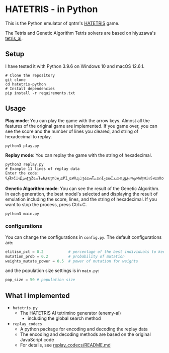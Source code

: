 # HATETRIS - in Python
This is the Python emulator of qntm's [HATETRIS](https://qntm.org/files/hatetris/hatetris.html) game.

The Tetris and Genetic Algorithm Tetris solvers are based on hiyuzawa's [tetris_ai](https://github.com/hiyuzawa/tetris_ai).

## Setup
I have tested it with Python 3.9.6 on Windows 10 and macOS 12.6.1.
```shell
# Clone the repository
git clone
cd hatetris-python
# Install dependencies
pip install -r requirements.txt
```

## Usage
**Play mode**: You can play the game with the arrow keys. Almost all the features of the original game are implemented.
If you game over, you can see the score and the number of lines you cleared, and string of hexadecimal to replay.
```shell
python3 play.py
```
**Replay mode**: You can replay the game with the string of hexadecimal.
```shell
python3 replay.py
# Example 11 lines of replay data
Enter the code: ϥقໂɝƐඖДݹஶʈງƷ௨ೲໃܤѢقҾחࢲටฅڗ௨ΡІݪ௨ళȣݹࢴටງ໒௨ஶໃܥ௨റІݮ௨ఴІݥذඡଈݹƍق๓অஒॴแђञඖЅи௨sǶɔۑడПݷޠقԩݹࠉൿຟɓతණງஈশ੬෪অࠑථධٽଫ൝ଆࡨশ૫СܭߜయլݚɶऋഭܭرɤธӃస൯
```
**Genetic Algorithm mode**: You can see the result of the Genetic Algorithm. 
In each generation, the best model's selected and displaying the result of emulation including the score, lines, and the string of hexadecimal.
If you want to stop the process, press Ctrl+C.
```shell
python3 main.py
```

### configurations
You can change the configurations in `config.py`.
The default configurations are:
```python
elitism_pct = 0.2           # percentage of the best individuals to keep
mutation_prob = 0.2         # probability of mutation
weights_mutate_power = 0.5  # power of mutation for weights
```
and the population size settings is in `main.py`:
```python
pop_size = 50 # population size
```

## What I implemented
- `hatetris.py`
  - The HATETRIS AI tetrimino generator (enemy-ai)
    - including the global search method
- `replay_codecs`
  - A python package for encoding and decoding the replay data
  - The encoding and decoding methods are based on the original JavaScript code
  - For details, see [replay_codecs/README.md](replay_codecs/README.md)
